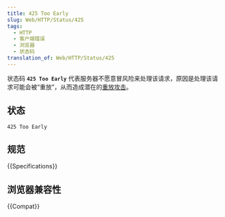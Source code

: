 ```yaml
---
title: 425 Too Early
slug: Web/HTTP/Status/425
tags:
  - HTTP
  - 客户端错误
  - 浏览器
  - 状态码
translation_of: Web/HTTP/Status/425
---
```

状态码 **`425 Too Early`** 代表服务器不愿意冒风险来处理该请求，原因是处理该请求可能会被“重放”，从而造成潜在的[重放攻击](https://zh.wikipedia.org/zh-cn/%E9%87%8D%E6%94%BE%E6%94%BB%E5%87%BB)。

## 状态

```plain
425 Too Early
```

## 规范

{{Specifications}}

## 浏览器兼容性

{{Compat}}
